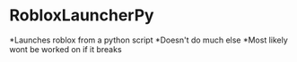 # RobloxLauncherPy
*Launches roblox from a python script
*Doesn't do much else
*Most likely wont be worked on if it breaks
